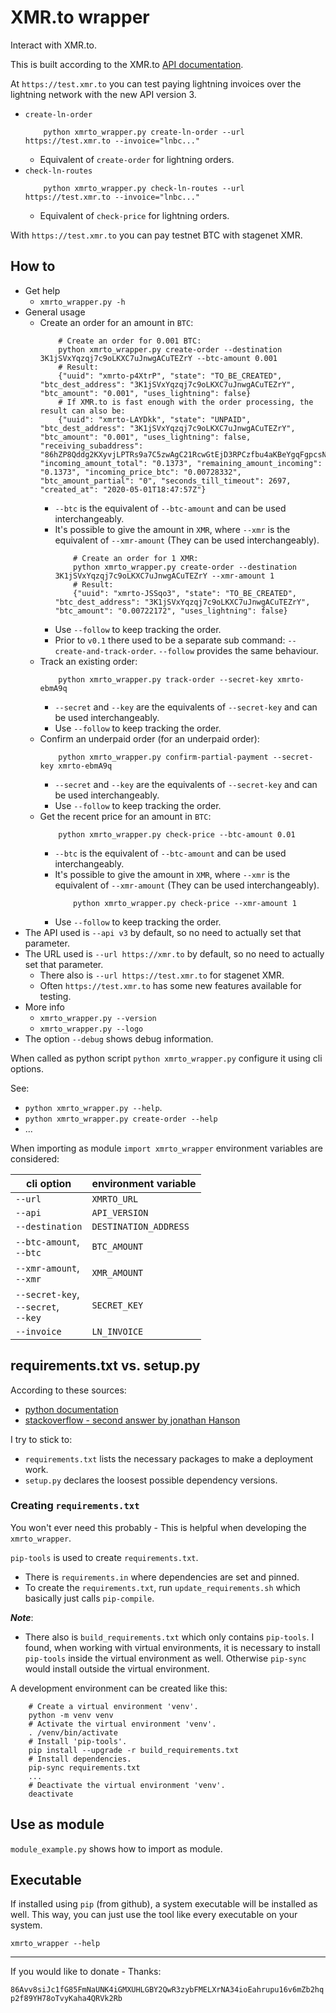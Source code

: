# XMR.to wrapper

Interact with XMR.to.

This is built according to the XMR.to [API documentation](https://xmrto-api.readthedocs.io/en/latest/).

At `https://test.xmr.to` you can test paying lightning invoices over the lightning network with the new API version 3.
* `create-ln-order`
    ```
        python xmrto_wrapper.py create-ln-order --url https://test.xmr.to --invoice="lnbc..."
    ```
    - Equivalent of `create-order` for lightning orders.
* `check-ln-routes`
    ```
        python xmrto_wrapper.py check-ln-routes --url https://test.xmr.to --invoice="lnbc..."
    ```
    - Equivalent of `check-price` for lightning orders.

With `https://test.xmr.to` you can pay testnet BTC with stagenet XMR.

## How to
* Get help
  - `xmrto_wrapper.py -h`
* General usage
  - Create an order for an amount in `BTC`:
      ```
          # Create an order for 0.001 BTC:
          python xmrto_wrapper.py create-order --destination 3K1jSVxYqzqj7c9oLKXC7uJnwgACuTEZrY --btc-amount 0.001
          # Result:
          {"uuid": "xmrto-p4XtrP", "state": "TO_BE_CREATED", "btc_dest_address": "3K1jSVxYqzqj7c9oLKXC7uJnwgACuTEZrY", "btc_amount": "0.001", "uses_lightning": false}
          # If XMR.to is fast enough with the order processing, the result can also be:
          {"uuid": "xmrto-LAYDkk", "state": "UNPAID", "btc_dest_address": "3K1jSVxYqzqj7c9oLKXC7uJnwgACuTEZrY", "btc_amount": "0.001", "uses_lightning": false, "receiving_subaddress": "86hZP8Qddg2KXyvjLPTRs9a7C5zwAgC21RcwGtEjD3RPCzfbu4aKBeYgqFgpcsNNCcP5iGuswbMKRFXLHiSu45sWMuRYrxc", "incoming_amount_total": "0.1373", "remaining_amount_incoming": "0.1373", "incoming_price_btc": "0.00728332", "btc_amount_partial": "0", "seconds_till_timeout": 2697, "created_at": "2020-05-01T18:47:57Z"}
      ```
      + `--btc` is the equivalent of `--btc-amount` and can be used interchangeably.
      + It's possible to give the amount in `XMR`, where `--xmr` is the equivalent of `--xmr-amount` (They can be used interchangeably).
          ```
              # Create an order for 1 XMR:
              python xmrto_wrapper.py create-order --destination 3K1jSVxYqzqj7c9oLKXC7uJnwgACuTEZrY --xmr-amount 1
              # Result:
              {"uuid": "xmrto-JSSqo3", "state": "TO_BE_CREATED", "btc_dest_address": "3K1jSVxYqzqj7c9oLKXC7uJnwgACuTEZrY", "btc_amount": "0.00722172", "uses_lightning": false}
          ```
      + Use `--follow` to keep tracking the order.
      + Prior to `v0.1` there used to be a separate sub command: `--create-and-track-order`. `--follow` provides the same behaviour.
  - Track an existing order:
      ```
          python xmrto_wrapper.py track-order --secret-key xmrto-ebmA9q
      ```
      + `--secret` and `--key` are the equivalents of `--secret-key` and can be used interchangeably.
      + Use `--follow` to keep tracking the order.
  - Confirm an underpaid order (for an underpaid order):
      ```
          python xmrto_wrapper.py confirm-partial-payment --secret-key xmrto-ebmA9q
      ```
      + `--secret` and `--key` are the equivalents of `--secret-key` and can be used interchangeably.
      + Use `--follow` to keep tracking the order.
  - Get the recent price for an amount in `BTC`:
      ```
          python xmrto_wrapper.py check-price --btc-amount 0.01
      ```
      + `--btc` is the equivalent of `--btc-amount` and can be used interchangeably.
      + It's possible to give the amount in `XMR`, where `--xmr` is the equivalent of `--xmr-amount` (They can be used interchangeably).
          ```
              python xmrto_wrapper.py check-price --xmr-amount 1
          ```
      + Use `--follow` to keep tracking the order.
* The API used is `--api v3` by default, so no need to actually set that parameter.
* The URL used is `--url https://xmr.to` by default, so no need to actually set that parameter.
    - There also is `--url https://test.xmr.to` for stagenet XMR.
    - Often `https://test.xmr.to` has some new features available for testing.
* More info
  - `xmrto_wrapper.py --version`
  - `xmrto_wrapper.py --logo`
* The option `--debug` shows debug information.

When called as python script `python xmrto_wrapper.py` configure it using cli options.

See:
* `python xmrto_wrapper.py --help`.
* `python xmrto_wrapper.py create-order --help`
* ...

When importing as module `import xmrto_wrapper` environment variables are considered:

| cli option      | environment variable  |
|-----------------|-----------------------|
| `--url`         | `XMRTO_URL`           |
| `--api`         | `API_VERSION`         |
| `--destination` | `DESTINATION_ADDRESS` |
| `--btc-amount`,<br>`--btc`  | `BTC_AMOUNT`          |
| `--xmr-amount`,<br>`--xmr`  | `XMR_AMOUNT`          |
| `--secret-key`,<br>`--secret`,<br>`--key`  | `SECRET_KEY`          |
| `--invoice`     | `LN_INVOICE`          |

## requirements.txt vs. setup.py

According to these sources:
* [python documentation](https://packaging.python.org/discussions/install-requires-vs-requirements/)
* [stackoverflow - second answer by jonathan Hanson](https://stackoverflow.com/questions/14399534/reference-requirements-txt-for-the-install-requires-kwarg-in-setuptools-setup-py)

I try to stick to:
* `requirements.txt` lists the necessary packages to make a deployment work.
* `setup.py` declares the loosest possible dependency versions.

### Creating `requirements.txt`

You won't ever need this probably - This is helpful when developing the `xmrto_wrapper`.

`pip-tools` is used to create `requirements.txt`.
* There is `requirements.in` where dependencies are set and pinned.
* To create the `requirements.txt`, run `update_requirements.sh` which basically just calls `pip-compile`.

**_Note_**:
* There also is `build_requirements.txt` which only contains `pip-tools`. I found, when working with virtual environments, it is necessary to install `pip-tools` inside the virtual environment as well. Otherwise `pip-sync` would install outside the virtual environment.

A development environment can be created like this:
```
    # Create a virtual environment 'venv'.
    python -m venv venv
    # Activate the virtual environment 'venv'.
    . /venv/bin/activate
    # Install 'pip-tools'.
    pip install --upgrade -r build_requirements.txt
    # Install dependencies.
    pip-sync requirements.txt
    ...
    # Deactivate the virtual environment 'venv'.
    deactivate
```

## Use as module
`module_example.py` shows how to import as module.

## Executable
If installed using `pip` (from github), a system executable will be installed as well.
This way, you can just use the tool like every executable on your system.
```
xmrto_wrapper --help
```

---

If you would like to donate - Thanks:

`86Avv8siJc1fG85FmNaUNK4iGMXUHLGBY2QwR3zybFMELXrNA34ioEahrupu16v6mZb2hqp2f89YH78oTvyKaha4QRVk2Rb`
